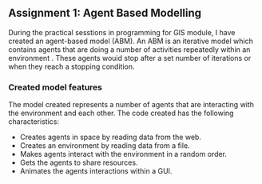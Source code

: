 
## Assignment 1: Agent Based Modelling
During the practical sesstions in programming for GIS module, I have created an agent-based model (ABM). An ABM 
is an iterative model which contains agents that are doing a number of activities repeatedly within an environment .
These agents wouid stop after a set number of iterations or when they reach a stopping condition.

### Created model features
The model created represents a number of agents that are interacting with the environment and each other.
The code created has the following characteristics:
  * Creates agents in space by reading data from the web.
  * Creates an environment by reading data from a file.
  * Makes agents interact with the environment in a random order.
  * Gets the agents to share resources.
  * Animates the agents interactions within a GUI.

